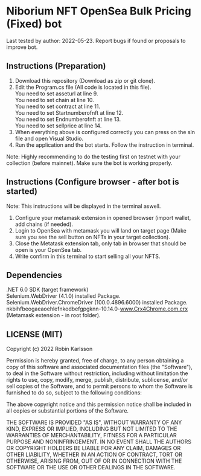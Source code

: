 # Niborium NFT OpenSea Bulk Pricing (Fixed) bot

Last tested by author: 2022-05-23. Report bugs if found or proposals to improve bot.

## Instructions (Preparation)
1) Download this repository (Download as zip or git clone).
2) Edit the Program.cs file (All code is located in this file).\
 You need to set asseturl at line 9.\
 You need to set chain at line 10.\
 You need to set contract at line 11.\
 You need to set Startnumberofnft at line 12.\
 You need to set Endnumberofnft at line 13.\
 You need to set sellprice at line 14.
3) When everything above is configured correctly you can press on the sln file and open Visual Studio.
4) Run the application and the bot starts. Follow the instruction in terminal.

Note: Highly recommending to do the testing first on testnet with your collection (before mainnet). Make sure the bot is working properly.

## Instructions (Configure browser - after bot is started)
Note: This instructions will be displayed in the terminal aswell.
1) Configure your metamask extension in opened browser (import wallet, add chains (if needed).
2) Login to OpenSea with metamask you will land on target page (Make sure you see the sell button on NFTs in your target collection).
3) Close the Metatask extension tab, only tab in browser that should be open is your OpenSea tab.
4) Write confirm in this terminal to start selling all your NFTS.

## Dependencies
.NET 6.0 SDK (target framework)\
Selenium.WebDriver (4.1.0) installed Package.\
Selenium.WebDriver.ChromeDriver (100.0.4896.6000) installed Package.\
nkbihfbeogaeaoehlefnkodbefgpgknn-10.14.0-www.Crx4Chrome.com.crx (Metamask extension - in root folder).

## LICENSE (MIT)
Copyright (c) 2022 Robin Karlsson

Permission is hereby granted, free of charge, to any person obtaining a copy
of this software and associated documentation files (the "Software"), to deal
in the Software without restriction, including without limitation the rights
to use, copy, modify, merge, publish, distribute, sublicense, and/or sell
copies of the Software, and to permit persons to whom the Software is
furnished to do so, subject to the following conditions:

The above copyright notice and this permission notice shall be included in all
copies or substantial portions of the Software.

THE SOFTWARE IS PROVIDED "AS IS", WITHOUT WARRANTY OF ANY KIND, EXPRESS OR
IMPLIED, INCLUDING BUT NOT LIMITED TO THE WARRANTIES OF MERCHANTABILITY,
FITNESS FOR A PARTICULAR PURPOSE AND NONINFRINGEMENT. IN NO EVENT SHALL THE
AUTHORS OR COPYRIGHT HOLDERS BE LIABLE FOR ANY CLAIM, DAMAGES OR OTHER
LIABILITY, WHETHER IN AN ACTION OF CONTRACT, TORT OR OTHERWISE, ARISING FROM,
OUT OF OR IN CONNECTION WITH THE SOFTWARE OR THE USE OR OTHER DEALINGS IN THE
SOFTWARE.
